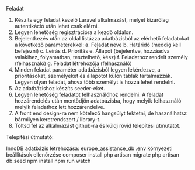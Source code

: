 Feladat

1.	Készíts egy feladat kezelő Laravel alkalmazást, melyet kizárólag autentikáció után lehet csak elérni.
2.	Legyen lehetőség regisztrációra a kezdő oldalon.
3.	Bejelentkezés után az oldal listázza adatbázisból az elérhető feladatokat a következő paraméterekkel:
a.	Feladat neve
b.	Határidő (meddig kell befejezni)
c.	Leírás
d.	Prioritás
e.	Állapot (bejelentve, hozzáadva valakihez, folyamatban, tesztelhető, kész)
f.	Feladathoz rendelt személy (felhasználó)
g.	Feladat létrehozója (felhasználó)
4.	Minden feladat paraméter adatbázisból legyen lekérdezve, a prioritásokat, személyeket és állapotot külön táblák tartalmazzák. Legyen olyan feladat, ahova több személyt is hozzá lehet rendelni.
5.	Az adatbázishoz készíts seeder-eket.
6.	Legyen lehetőség feladatot felhasználóhoz rendelni. A feladat hozzárendelés után mentődjön adatbázisba, hogy melyik felhasználó melyik feladathoz lett hozzárendelve.
7.	A front end design-ra nem kötelező hangsúlyt fektetni, de használhatsz bármilyen keretrendszert / library-t.
8.	Töltsd fel az alkalmazást github-ra és küldj rövid telepítési útmutatót.

Telepítési útmutató: 

InnoDB adatbázis létrehozása: europe_assistance_db
.env környezeti beállítások ellenőrzése
composer install
php artisan migrate
php artisan db:seed
npm install
npm run watch
